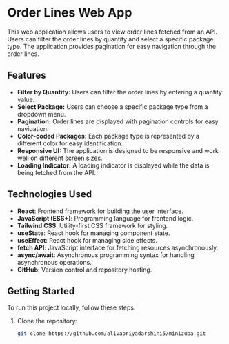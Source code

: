 # Order Lines Web App

This web application allows users to view order lines fetched from an API. Users can filter the order lines by quantity and select a specific package type. The application provides pagination for easy navigation through the order lines.

## Features

- **Filter by Quantity:** Users can filter the order lines by entering a quantity value.
- **Select Package:** Users can choose a specific package type from a dropdown menu.
- **Pagination:** Order lines are displayed with pagination controls for easy navigation.
- **Color-coded Packages:** Each package type is represented by a different color for easy identification.
- **Responsive UI:** The application is designed to be responsive and work well on different screen sizes.
- **Loading Indicator:** A loading indicator is displayed while the data is being fetched from the API.

## Technologies Used

- **React**: Frontend framework for building the user interface.
- **JavaScript (ES6+)**: Programming language for frontend logic.
- **Tailwind CSS**: Utility-first CSS framework for styling.
- **useState**: React hook for managing component state.
- **useEffect**: React hook for managing side effects.
- **fetch API**: JavaScript interface for fetching resources asynchronously.
- **async/await**: Asynchronous programming syntax for handling asynchronous operations.
- **GitHub**: Version control and repository hosting.

## Getting Started

To run this project locally, follow these steps:

1. Clone the repository:

   ```bash
   git clone https://github.com/alivapriyadarshini5/minizuba.git
